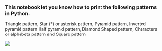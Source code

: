 ### This notebook let you know how to print the following patterns in Python.

Triangle pattern, Star (*) or asterisk pattern, Pyramid pattern, Inverted pyramid pattern
Half pyramid pattern, Diamond Shaped pattern, Characters or alphabets pattern and Square pattern

<img src="https://pynative.com/wp-content/uploads/2018/06/pattern_in_python.png"/>
